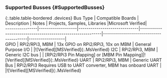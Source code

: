 ### Supported Busses {#SupportedBusses}

{:.table.table-bordered .devices}
Bus Type        | Compatible Boards | Description                  | Notes                                                     | Projects, Samples, Libraries           |Microsoft Verified|                  
----------------|-------------------|------------------------------|-----------------------------------------------------------|----------------------------------------|------------------|                  
GPIO            | RPi2/RPi3, MBM         | 13x GPIO on RPi2/RPi3, 10x on MBM | General Purpose I/O                                       |                                        |![Verified][MSVerified]{:.MsVerified}
I2C             | RPi2/RPi3, MBM         | Generic I2C bus              |                                                           | [RPi2/RPi3 Pin Mapping] or [MBM Pin Mapping]|![Verified][MSVerified]{:.MsVerified}
UART            | RPi2/RPi3, MBM         | Generic UART Bus             | RPi2/RPi3 Requires USB to UART converter, MBM has onboard UART |                                        |![Verified][MSVerified]{:.MsVerified}
